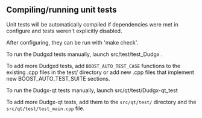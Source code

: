 Compiling/running unit tests
------------------------------------

Unit tests will be automatically compiled if dependencies were met in configure
and tests weren't explicitly disabled.

After configuring, they can be run with 'make check'.

To run the Dudgxd tests manually, launch src/test/test_Dudgx .

To add more Dudgxd tests, add `BOOST_AUTO_TEST_CASE` functions to the existing
.cpp files in the test/ directory or add new .cpp files that
implement new BOOST_AUTO_TEST_SUITE sections.

To run the Dudgx-qt tests manually, launch src/qt/test/Dudgx-qt_test

To add more Dudgx-qt tests, add them to the `src/qt/test/` directory and
the `src/qt/test/test_main.cpp` file.

